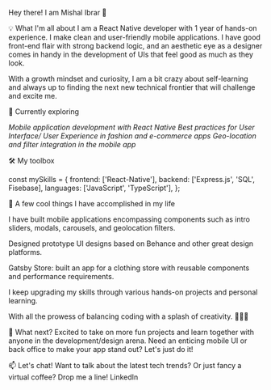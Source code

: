 Hey there! I am Mishal Ibrar 👋 

💡 What I'm all about I am a React Native developer with 1 year of hands-on experience. I make clean and user-friendly mobile applications. I have good front-end flair with strong backend logic, and an aesthetic eye as a designer comes in handy in the development of UIs that feel good as much as they look. 

With a growth mindset and curiosity, I am a bit crazy about self-learning and always up to finding the next new technical frontier that will challenge and excite me. 

🌱 Currently exploring 

*Mobile application development with React Native*
*Best practices for User Interface/ User Experience in fashion and e-commerce apps*
*Geo-location and filter integration in the mobile app*

🛠️ My toolbox 

const mySkills = { 
  frontend: ['React-Native'], 
  backend: ['Express.js', 'SQL', Fisebase], 
  languages: ['JavaScript', 'TypeScript'], 
}; 
  

💼 A few cool things I have accomplished in my life 

I have built mobile applications encompassing components such as intro sliders, modals, carousels, and geolocation filters. 

Designed prototype UI designs based on Behance and other great design platforms. 

Gatsby Store: built an app for a clothing store with reusable components and performance requirements. 

I keep upgrading my skills through various hands-on projects and personal learning. 

With all the prowess of balancing coding with a splash of creativity. 🎨👩‍💻 

🚀 What next? Excited to take on more fun projects and learn together with anyone in the development/design arena. Need an enticing mobile UI or back office to make your app stand out? Let's just do it! 

📫 Let's chat! Want to talk about the latest tech trends? Or just fancy a virtual coffee? Drop me a line! LinkedIn 

 
